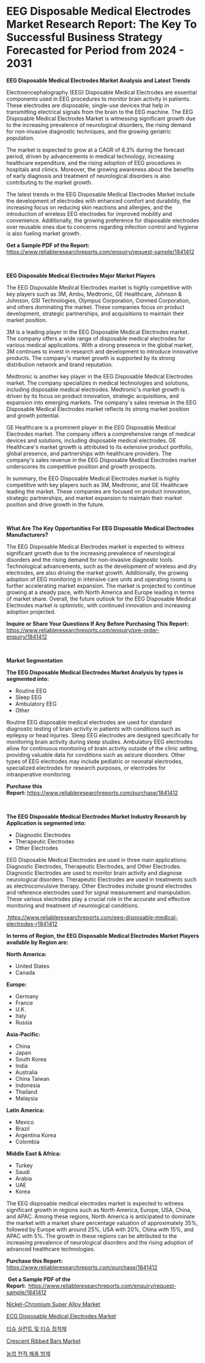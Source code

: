 <p><h1>EEG Disposable Medical Electrodes Market Research Report: The Key To Successful Business Strategy Forecasted for Period from 2024 - 2031</h1></p><p><strong>EEG Disposable Medical Electrodes Market Analysis and Latest Trends</strong></p>
<p><p>Electroencephalography (EEG) Disposable Medical Electrodes are essential components used in EEG procedures to monitor brain activity in patients. These electrodes are disposable, single-use devices that help in transmitting electrical signals from the brain to the EEG machine. The EEG Disposable Medical Electrodes Market is witnessing significant growth due to the increasing prevalence of neurological disorders, the rising demand for non-invasive diagnostic techniques, and the growing geriatric population.</p><p>The market is expected to grow at a CAGR of 6.3% during the forecast period, driven by advancements in medical technology, increasing healthcare expenditure, and the rising adoption of EEG procedures in hospitals and clinics. Moreover, the growing awareness about the benefits of early diagnosis and treatment of neurological disorders is also contributing to the market growth.</p><p>The latest trends in the EEG Disposable Medical Electrodes Market include the development of electrodes with enhanced comfort and durability, the increasing focus on reducing skin reactions and allergies, and the introduction of wireless EEG electrodes for improved mobility and convenience. Additionally, the growing preference for disposable electrodes over reusable ones due to concerns regarding infection control and hygiene is also fueling market growth.</p></p>
<p><strong>Get a Sample PDF of the Report:&nbsp;</strong> <a href="https://www.reliableresearchreports.com/enquiry/request-sample/1841412">https://www.reliableresearchreports.com/enquiry/request-sample/1841412</a></p>
<p>&nbsp;</p>
<p><strong>EEG Disposable Medical Electrodes Major Market Players</strong></p>
<p><p>The EEG Disposable Medical Electrodes market is highly competitive with key players such as 3M, Ambu, Medtronic, GE Healthcare, Johnson & Johnson, GSI Technologies, Olympus Corporation, Conmed Corporation, and others dominating the market. These companies focus on product development, strategic partnerships, and acquisitions to maintain their market position.</p><p>3M is a leading player in the EEG Disposable Medical Electrodes market. The company offers a wide range of disposable medical electrodes for various medical applications. With a strong presence in the global market, 3M continues to invest in research and development to introduce innovative products. The company's market growth is supported by its strong distribution network and brand reputation.</p><p>Medtronic is another key player in the EEG Disposable Medical Electrodes market. The company specializes in medical technologies and solutions, including disposable medical electrodes. Medtronic's market growth is driven by its focus on product innovation, strategic acquisitions, and expansion into emerging markets. The company's sales revenue in the EEG Disposable Medical Electrodes market reflects its strong market position and growth potential.</p><p>GE Healthcare is a prominent player in the EEG Disposable Medical Electrodes market. The company offers a comprehensive range of medical devices and solutions, including disposable medical electrodes. GE Healthcare's market growth is attributed to its extensive product portfolio, global presence, and partnerships with healthcare providers. The company's sales revenue in the EEG Disposable Medical Electrodes market underscores its competitive position and growth prospects.</p><p>In summary, the EEG Disposable Medical Electrodes market is highly competitive with key players such as 3M, Medtronic, and GE Healthcare leading the market. These companies are focused on product innovation, strategic partnerships, and market expansion to maintain their market position and drive growth in the future.</p></p>
<p>&nbsp;</p>
<p><strong>What Are The Key Opportunities For EEG Disposable Medical Electrodes Manufacturers?</strong></p>
<p><p>The EEG Disposable Medical Electrodes market is expected to witness significant growth due to the increasing prevalence of neurological disorders and the rising demand for non-invasive diagnostic tools. Technological advancements, such as the development of wireless and dry electrodes, are also driving the market growth. Additionally, the growing adoption of EEG monitoring in intensive care units and operating rooms is further accelerating market expansion. The market is projected to continue growing at a steady pace, with North America and Europe leading in terms of market share. Overall, the future outlook for the EEG Disposable Medical Electrodes market is optimistic, with continued innovation and increasing adoption projected.</p></p>
<p><strong>Inquire or Share Your Questions If Any Before Purchasing This Report:</strong> <a href="https://www.reliableresearchreports.com/enquiry/pre-order-enquiry/1841412">https://www.reliableresearchreports.com/enquiry/pre-order-enquiry/1841412</a></p>
<p>&nbsp;</p>
<p><strong>Market Segmentation</strong></p>
<p><strong>The EEG Disposable Medical Electrodes Market Analysis by types is segmented into:</strong></p>
<p><ul><li>Routine EEG</li><li>Sleep EEG</li><li>Ambulatory EEG</li><li>Other</li></ul></p>
<p><p>Routine EEG disposable medical electrodes are used for standard diagnostic testing of brain activity in patients with conditions such as epilepsy or head injuries. Sleep EEG electrodes are designed specifically for monitoring brain activity during sleep studies. Ambulatory EEG electrodes allow for continuous monitoring of brain activity outside of the clinic setting, providing valuable data for conditions such as seizure disorders. Other types of EEG electrodes may include pediatric or neonatal electrodes, specialized electrodes for research purposes, or electrodes for intraoperative monitoring.</p></p>
<p><strong>Purchase this Report:&nbsp;</strong><a href="https://www.reliableresearchreports.com/purchase/1841412">https://www.reliableresearchreports.com/purchase/1841412</a></p>
<p>&nbsp;</p>
<p><strong>The EEG Disposable Medical Electrodes Market Industry Research by Application is segmented into:</strong></p>
<p><ul><li>Diagnostic Electrodes</li><li>Therapeutic Electrodes</li><li>Other Electrodes</li></ul></p>
<p><p>EEG Disposable Medical Electrodes are used in three main applications: Diagnostic Electrodes, Therapeutic Electrodes, and Other Electrodes. Diagnostic Electrodes are used to monitor brain activity and diagnose neurological disorders. Therapeutic Electrodes are used in treatments such as electroconvulsive therapy. Other Electrodes include ground electrodes and reference electrodes used for signal measurement and manipulation. These various electrodes play a crucial role in the accurate and effective monitoring and treatment of neurological conditions.</p></p>
<p><a href="https://www.reliableresearchreports.com/eeg-disposable-medical-electrodes-r1841412">&nbsp;https://www.reliableresearchreports.com/eeg-disposable-medical-electrodes-r1841412</a></p>
<p><strong>In terms of Region, the EEG Disposable Medical Electrodes Market Players available by Region are:</strong></p>
<p>
    <p> <strong> North America: </strong>
        <ul>
            <li>United States</li>
            <li>Canada</li>
        </ul>
        </p> 
    <p> <strong> Europe: </strong>
        <ul>
            <li>Germany</li>
            <li>France</li>
            <li>U.K.</li>
            <li>Italy</li>
            <li>Russia</li>
        </ul>
        </p> 
    <p> <strong> Asia-Pacific: </strong>
        <ul>
            <li>China</li>
            <li>Japan</li>
            <li>South Korea</li>
            <li>India</li>
            <li>Australia</li>
            <li>China Taiwan</li>
            <li>Indonesia</li>
            <li>Thailand</li>
            <li>Malaysia</li>
        </ul>
        </p> 
    <p> <strong> Latin America: </strong>
        <ul>
            <li>Mexico</li>
            <li>Brazil</li>
            <li>Argentina Korea</li>
            <li>Colombia</li>
        </ul>
        </p> 
    <p> <strong> Middle East & Africa: </strong>
        <ul>
            <li>Turkey</li>
            <li>Saudi</li>
            <li>Arabia</li>
            <li>UAE</li>
            <li>Korea</li>
        </ul>
    </p>
    </p>
<p><p>The EEG disposable medical electrodes market is expected to witness significant growth in regions such as North America, Europe, USA, China, and APAC. Among these regions, North America is anticipated to dominate the market with a market share percentage valuation of approximately 35%, followed by Europe with around 25%, USA with 20%, China with 15%, and APAC with 5%. The growth in these regions can be attributed to the increasing prevalence of neurological disorders and the rising adoption of advanced healthcare technologies.</p></p>
<p><strong>Purchase this Report: </strong><a href="https://www.reliableresearchreports.com/purchase/1841412">https://www.reliableresearchreports.com/purchase/1841412</a></p>
<p>&nbsp;<strong>Get a Sample PDF of the Report:&nbsp;&nbsp;</strong><a href="https://www.reliableresearchreports.com/enquiry/request-sample/1841412">https://www.reliableresearchreports.com/enquiry/request-sample/1841412</a></p>
<p><strong></strong></p>
<p><p><a href="https://issuu.com/reportprime-2/docs/nickel-chromium-super-alloy-market-size-2030.pptx">Nickel-Chromium Super Alloy Market</a></p><p><a href="https://github.com/sonuprakash1/Market-Research-Report-List-2/blob/main/ecg-disposable-medical-electrodes-market.md">ECG Disposable Medical Electrodes Market</a></p><p><a href="https://github.com/vsn7qpua81q/Market-Research-Report-List-2/blob/main/508323047273.md">티슈 실런트 및 티슈 접착제</a></p><p><a href="https://issuu.com/reportprime-2/docs/crescent-ribbed-bars-market-size-2030.pptx">Crescent Ribbed Bars Market</a></p><p><a href="https://github.com/trmesnao7959541/Market-Research-Report-List-2/blob/main/790662247272.md">농업 천적 해충 방제</a></p></p>